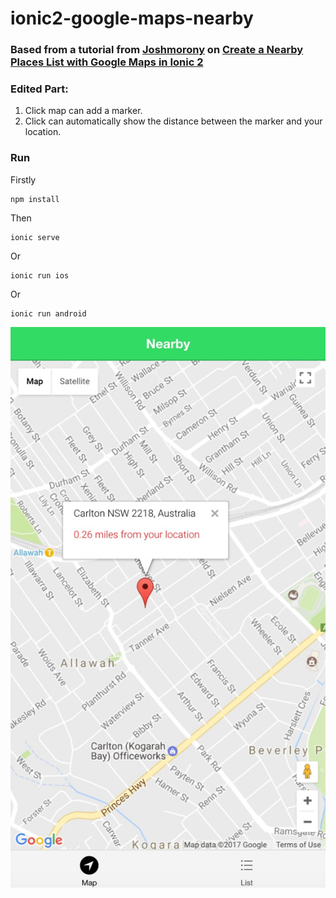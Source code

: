 # ionic2-google-maps-nearby

### Based from a tutorial from [Joshmorony](http://www.joshmorony.com/blog/) on [Create a Nearby Places List with Google Maps in Ionic 2](http://www.joshmorony.com/create-a-nearby-places-list-with-google-maps-in-ionic-2-part-1/)


### Edited Part:
1. Click map can add a marker.
2. Click can automatically show the distance between the marker and your location.

### Run
Firstly
```
npm install
```
Then
```
ionic serve 

```
Or 
```
ionic run ios
```
Or 
```
ionic run android
```

![Alt text](/src/assets/screenshot/nearby.jpeg?raw=true "ScreenShot")


